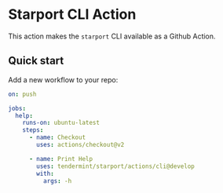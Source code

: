 # Starport CLI Action
This action makes the `starport` CLI available as a Github Action.

## Quick start

Add a new workflow to your repo:

```yml
on: push

jobs:
  help:
    runs-on: ubuntu-latest
    steps:
      - name: Checkout
        uses: actions/checkout@v2

      - name: Print Help 
        uses: tendermint/starport/actions/cli@develop
        with:
          args: -h 
```
